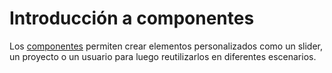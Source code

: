 # Introducción a componentes 

Los [componentes](https://vuejs.org/v2/guide/components.html) permiten crear elementos personalizados como un slider, un proyecto o un usuario para luego reutilizarlos en diferentes escenarios.